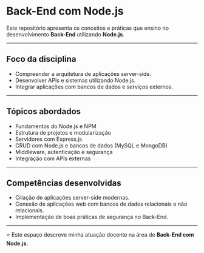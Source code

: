 # Back-End com Node.js

Este repositório apresenta os conceitos e práticas que ensino no desenvolvimento **Back-End** utilizando **Node.js**.

---

## Foco da disciplina
- Compreender a arquitetura de aplicações server-side.
- Desenvolver APIs e sistemas utilizando Node.js.
- Integrar aplicações com bancos de dados e serviços externos.

---

## Tópicos abordados
- Fundamentos do Node.js e NPM
- Estrutura de projetos e modularização
- Servidores com Express.js
- CRUD com Node.js e bancos de dados (MySQL e MongoDB)
- Middleware, autenticação e segurança
- Integração com APIs externas

---

## Competências desenvolvidas
- Criação de aplicações server-side modernas.
- Conexão de aplicações web com bancos de dados relacionais e não relacionais.
- Implementação de boas práticas de segurança no Back-End.

---

⭐ Este espaço descreve minha atuação docente na área de **Back-End com Node.js**.
